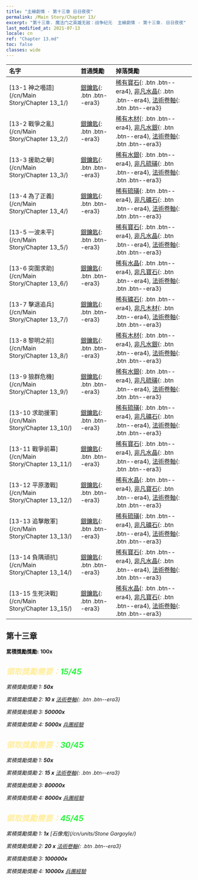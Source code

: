 ```yaml
---
title: "主線劇情 - 第十三章 日日夜夜"
permalink: /Main Story/Chapter 13/
excerpt: "第十三章. 魔法门之英雄无敌：战争纪元  主線劇情 - 第十三章. 日日夜夜"
last_modified_at: 2021-07-13
locale: cn
ref: "Chapter 13.md"
toc: false
classes: wide
---
```


  | 名字 |  首通獎勵 | 掉落獎勵 |
  |:------------|:------------|:------------| 
  | [13-1 神之囈語](/cn/Main Story/Chapter 13_1/) | [銀鑰匙](/cn/Items/con_693/){: .btn .btn--era3} | [稀有寶石](/cn/Items/mat_44/){: .btn .btn--era4}, [非凡水晶](/cn/Items/mat_38/){: .btn .btn--era4}, [法術卷軸](/cn/Items/con_694/){: .btn .btn--era3} |
  | [13-2 戰爭之亂](/cn/Main Story/Chapter 13_2/) | [銀鑰匙](/cn/Items/con_693/){: .btn .btn--era3} | [稀有木材](/cn/Items/mat_41/){: .btn .btn--era4}, [非凡水銀](/cn/Items/mat_35/){: .btn .btn--era4}, [法術卷軸](/cn/Items/con_694/){: .btn .btn--era3} |
  | [13-3 援助之舉](/cn/Main Story/Chapter 13_3/) | [銀鑰匙](/cn/Items/con_693/){: .btn .btn--era3} | [稀有水銀](/cn/Items/mat_42/){: .btn .btn--era4}, [非凡硫磺](/cn/Items/mat_36/){: .btn .btn--era4}, [法術卷軸](/cn/Items/con_694/){: .btn .btn--era3} |
  | [13-4 為了正義](/cn/Main Story/Chapter 13_4/) | [銀鑰匙](/cn/Items/con_693/){: .btn .btn--era3} | [稀有硫磺](/cn/Items/mat_43/){: .btn .btn--era4}, [非凡礦石](/cn/Items/mat_33/){: .btn .btn--era4}, [法術卷軸](/cn/Items/con_694/){: .btn .btn--era3} |
  | [13-5 一波未平](/cn/Main Story/Chapter 13_5/) | [銀鑰匙](/cn/Items/con_693/){: .btn .btn--era3} | [稀有寶石](/cn/Items/mat_44/){: .btn .btn--era4}, [非凡水晶](/cn/Items/mat_38/){: .btn .btn--era4}, [法術卷軸](/cn/Items/con_694/){: .btn .btn--era3} |
  | [13-6 突圍求助](/cn/Main Story/Chapter 13_6/) | [銀鑰匙](/cn/Items/con_693/){: .btn .btn--era3} | [稀有水晶](/cn/Items/mat_45/){: .btn .btn--era4}, [非凡寶石](/cn/Items/mat_37/){: .btn .btn--era4}, [法術卷軸](/cn/Items/con_694/){: .btn .btn--era3} |
  | [13-7 擊退追兵](/cn/Main Story/Chapter 13_7/) | [銀鑰匙](/cn/Items/con_693/){: .btn .btn--era3} | [稀有礦石](/cn/Items/mat_40/){: .btn .btn--era4}, [非凡木材](/cn/Items/mat_34/){: .btn .btn--era4}, [法術卷軸](/cn/Items/con_694/){: .btn .btn--era3} |
  | [13-8 黎明之前](/cn/Main Story/Chapter 13_8/) | [銀鑰匙](/cn/Items/con_693/){: .btn .btn--era3} | [稀有木材](/cn/Items/mat_41/){: .btn .btn--era4}, [非凡水銀](/cn/Items/mat_35/){: .btn .btn--era4}, [法術卷軸](/cn/Items/con_694/){: .btn .btn--era3} |
  | [13-9 狼群危機](/cn/Main Story/Chapter 13_9/) | [銀鑰匙](/cn/Items/con_693/){: .btn .btn--era3} | [稀有水銀](/cn/Items/mat_42/){: .btn .btn--era4}, [非凡硫磺](/cn/Items/mat_36/){: .btn .btn--era4}, [法術卷軸](/cn/Items/con_694/){: .btn .btn--era3} |
  | [13-10 求助援軍](/cn/Main Story/Chapter 13_10/) | [銀鑰匙](/cn/Items/con_693/){: .btn .btn--era3} | [稀有硫磺](/cn/Items/mat_43/){: .btn .btn--era4}, [非凡礦石](/cn/Items/mat_33/){: .btn .btn--era4}, [法術卷軸](/cn/Items/con_694/){: .btn .btn--era3} |
  | [13-11 戰爭前幕](/cn/Main Story/Chapter 13_11/) | [銀鑰匙](/cn/Items/con_693/){: .btn .btn--era3} | [稀有寶石](/cn/Items/mat_44/){: .btn .btn--era4}, [非凡水晶](/cn/Items/mat_38/){: .btn .btn--era4}, [法術卷軸](/cn/Items/con_694/){: .btn .btn--era3} |
  | [13-12 平原激戰](/cn/Main Story/Chapter 13_12/) | [銀鑰匙](/cn/Items/con_693/){: .btn .btn--era3} | [稀有水晶](/cn/Items/mat_45/){: .btn .btn--era4}, [非凡寶石](/cn/Items/mat_37/){: .btn .btn--era4}, [法術卷軸](/cn/Items/con_694/){: .btn .btn--era3} |
  | [13-13 追擊敵軍](/cn/Main Story/Chapter 13_13/) | [銀鑰匙](/cn/Items/con_693/){: .btn .btn--era3} | [稀有硫磺](/cn/Items/mat_43/){: .btn .btn--era4}, [非凡礦石](/cn/Items/mat_33/){: .btn .btn--era4}, [法術卷軸](/cn/Items/con_694/){: .btn .btn--era3} |
  | [13-14 負隅頑抗](/cn/Main Story/Chapter 13_14/) | [銀鑰匙](/cn/Items/con_693/){: .btn .btn--era3} | [稀有寶石](/cn/Items/mat_44/){: .btn .btn--era4}, [非凡水晶](/cn/Items/mat_38/){: .btn .btn--era4}, [法術卷軸](/cn/Items/con_694/){: .btn .btn--era3} |
  | [13-15 生死決戰](/cn/Main Story/Chapter 13_15/) | [銀鑰匙](/cn/Items/con_693/){: .btn .btn--era3} | [稀有水晶](/cn/Items/mat_45/){: .btn .btn--era4}, [非凡寶石](/cn/Items/mat_37/){: .btn .btn--era4}, [法術卷軸](/cn/Items/con_694/){: .btn .btn--era3} |


##  第十三章

 **累積獎勵獎勵:**  **100x** <i class="fas fa-gem"/>



## <span style="color: #ffeea0">   領取獎勵需要：</span><span style="color: #27f73a">15/45</span>

 累積獎勵獎勵 1:  **50x** <i class="fas fa-gem"/>

 累積獎勵獎勵 2: **10 x** [法術卷軸](/cn/Items/con_694/){: .btn .btn--era3}

 累積獎勵獎勵 3:  **50000x** <i class="fas fa-coins"/>

 累積獎勵獎勵 4:  **5000x** [兵團經驗](/cn/Items/con_902/)



## <span style="color: #ffeea0">   領取獎勵需要：</span><span style="color: #27f73a">30/45</span>

 累積獎勵獎勵 1:  **50x** <i class="fas fa-gem"/>

 累積獎勵獎勵 2: **15 x** [法術卷軸](/cn/Items/con_694/){: .btn .btn--era3}

 累積獎勵獎勵 3:  **80000x** <i class="fas fa-coins"/>

 累積獎勵獎勵 4:  **8000x** [兵團經驗](/cn/Items/con_902/)



## <span style="color: #ffeea0">   領取獎勵需要：</span><span style="color: #27f73a">45/45</span>

 累積獎勵獎勵 1:  **1x** [石像鬼](/cn/units/Stone Gargoyle/)

 累積獎勵獎勵 2: **20 x** [法術卷軸](/cn/Items/con_694/){: .btn .btn--era3}

 累積獎勵獎勵 3:  **100000x** <i class="fas fa-coins"/>

 累積獎勵獎勵 4:  **10000x** [兵團經驗](/cn/Items/con_902/)

